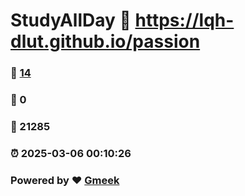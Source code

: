 # StudyAllDay :link: https://lqh-dlut.github.io/passion 
### :page_facing_up: [14](https://lqh-dlut.github.io/passion/tag.html) 
### :speech_balloon: 0 
### :hibiscus: 21285 
### :alarm_clock: 2025-03-06 00:10:26 
### Powered by :heart: [Gmeek](https://github.com/Meekdai/Gmeek)
